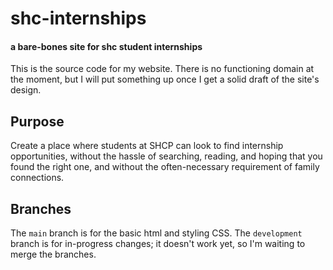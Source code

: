 # shc-internships
#### a bare-bones site for shc student internships
This is the source code for my website. There is no functioning domain at the moment, but I will put something up once I get a solid draft of the site's design.

## Purpose
Create a place where students at SHCP can look to find internship opportunities, without the hassle of searching, reading, and hoping that you found the right one, and without the often-necessary requirement of family connections. 

## Branches
The `main` branch is for the basic html and styling CSS. The `development` branch is for in-progress changes; it doesn't work yet, so I'm waiting to merge the branches.
